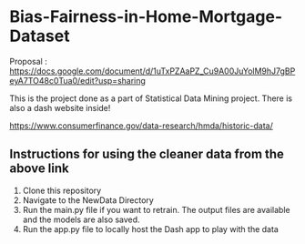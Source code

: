 # Bias-Fairness-in-Home-Mortgage-Dataset

Proposal : https://docs.google.com/document/d/1uTxPZAaPZ_Cu9A00JuYolM9hJ7gBPeyA7TO48c0Tua0/edit?usp=sharing

This is the project done as a part of Statistical Data Mining project. There is also a dash website inside!

https://www.consumerfinance.gov/data-research/hmda/historic-data/
## Instructions for using the cleaner data from the above link
1. Clone this repository 
2. Navigate to the NewData Directory
3. Run the main.py file if you want to retrain. The output files are available and the models are also saved.
4. Run the app.py file to locally host the Dash app to play with the data
